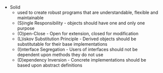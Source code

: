 * Solid
    * used to create robust programs that are understandable, flexible and maintainable
    * (S)ingle Responsibility - objects should have one and only one purpose
    * (O)pen-Close - Open for extension, closed for modification 
    * (L)iskov Substitution Principle - Derived objects should be substitutable for their base implementations
    * (I)nterface Segregation - Users of interfaces should not be dependent upon methods they do not use
    * (D)ependency Inversion - Concrete implementations should be based upon abstract definitions